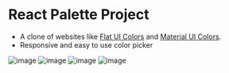 # React Palette Project

- A clone of websites like [Flat UI Colors](https://flatuicolors.com/) and [Material UI Colors](http://materialuicolors.co/?utm_source=launchers).
- Responsive and easy to use color picker

![image](https://i.imgur.com/vm7byTY.jpeg)
![image](https://i.imgur.com/Yo9Pg1t.jpeg)
![image](https://i.imgur.com/7XCv5Y6.jpeg)
![image](https://i.imgur.com/UN8PPAP.jpeg)
